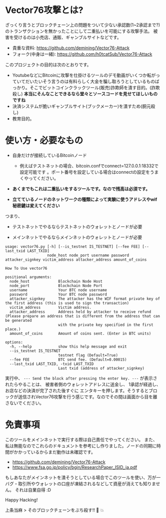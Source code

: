 # Vector76攻撃とは?

ざっくり言うとブロックチェーン上の問題をついて少ない承認数(1~2承認まで?)のトランザクションを無かったことにして二重払いを可能にする攻撃手法。
被害を受けるのは小売店、通販、ギャンブルサイトなどです。

- 貴重な資料: https://github.com/demining/Vector76-Attack
- フォーク(中身は一緒): https://github.com/h0tcatSub/Vector76-Attack


このプロジェクトの目的は次のとおりです。

- YoutubeなどにBitcoinに攻撃を仕掛けるツールのデモ動画がいくつか転がっていてだいたいそう言うのは有料らしく大金を騙し取ろうとしているものばっかり。そこでビットコインクラックツール(販売)詐欺師を潰す目的。(詐欺殺し) **本当にそんなことできるなら堂々とソースコードを見せてほしいものですね**
- 決済システムが脆いギャンブルサイト(ブックメーカー)を潰すため(胴元殺し)
- 教育目的。

# 使い方・必要なもの

- 自身だけが接続しているBitcoinノード
  - 例えばテストネットの場合、bitcoin.confでconnect=127.0.0.1:18332で設定可能です 。ポート番号を設定している場合はconnectの設定をうまくやってください。

- **あくまでもこれは二重払いをするツールです。なので残高は必須です。**
- **立てているノードのネットワークの種類によって実験に使うアドレスやwif秘密鍵は変えてください**

つまり、
- テストネットでやるならテストネットのウォレットとノードが必要

- メインネットでやるならメインネットのウォレットとノードが必要


```
usage: vector76.py [-h] [--is_testnet IS_TESTNET] [--fee FEE] [--last_txid LAST_TXID]
                   node_host node_port username password attacker_signkey victim_address attacker_address amount_of_coins

How To Use vector76

positional arguments:
  node_host             Blockchain Node Host
  node_port             Blockchain Node Port
  username              Your BTC node username
  password              Your BTC node password
  attacker_signkey      The attacker has the WIF format private key of the first address (this is used to sign the transaction)
  victim_address        Victim address.
  attacker_address      Address held by attacker to receive refund (Please prepare an address that is different from the address that can be generated
                        with the private key specified in the first place.)
  amount_of_coins       Amount of coins sent. (Enter in BTC units)

options:
  -h, --help            show this help message and exit
  --is_testnet IS_TESTNET
                        testnet flag (Default=True)
  --fee FEE             BTC send fee. (Default=0.00015)
  --last_txid LAST_TXID, -txid LAST_TXID
                        Last txid (address of attacker_signkey)
```

実行中、
```--- Send the block after pressing the enter key. ---```
が表示されたらやることは、
被害者側のウォレットアドレスに送金し、 1承認が経過し、お店などの決済が完了された後すぐに
エンタキーを押します。そうするとブロックが送信されVector76攻撃を行う感じです。なのでその間は画面から目を離さないでください。

# 免責事項


このツールをメインネットで実行する際は自己責任でやってください。
また、私は無能なのでこれらのドキュメントを参考にし作りました。ノードの同期に時間がかかっているからまだ動作は未確認です。

- https://github.com/demining/Vector76-Attack
- https://www.fsa.go.jp/policy/bgin/ResearchPaper_ISID_ja.pdf

もしあなたがメインネットを潰そうとしている場合でこのツールを使い、万が一バグ・取引所やウォレットの口座が凍結されるなどして資産が消えても知りません。
それは自業自得 :D

Happy Hacking!

上条当麻 > そのブロックチェーンをぶち殺す!!  👊  💥 